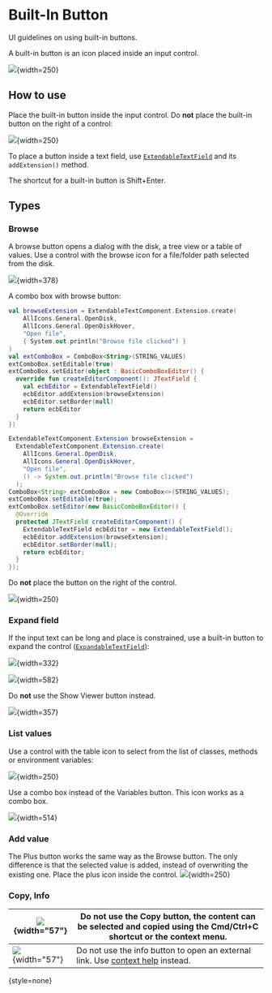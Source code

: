 <!-- Copyright 2000-2024 JetBrains s.r.o. and contributors. Use of this source code is governed by the Apache 2.0 license. -->

# Built-In Button

<link-summary>UI guidelines on using built-in buttons.</link-summary>

A built-in button is an icon placed inside an input control.

![](input_browse.png){width=250}

## How to use

Place the built-in button inside the input control. Do **not** place the built-in button on the right of a control:

![](outside.png){width=250}

To place a button inside a text field, use [`ExtendableTextField`](%gh-ic%/platform/platform-api/src/com/intellij/ui/components/fields/ExtendableTextField.java) and
its `addExtension()` method.

The shortcut for a built-in button is <shortcut>Shift+Enter</shortcut>.

## Types

### Browse

A browse button opens a dialog with the disk, a tree view or a table of values.
Use a control with the browse icon for a file/folder path selected from the disk.

![](input_browse.png){width=378}

[//]: # (An input field with browse button: [`TextFieldWithBrowseButton`]&#40;%gh-ic%/platform/platform-api/src/com/intellij/openapi/ui/TextFieldWithBrowseButton.java&#41;)

A combo box with browse button:
<tabs group="languages">
<tab title="Kotlin" group-key="kotlin">

```kotlin
val browseExtension = ExtendableTextComponent.Extension.create(
    AllIcons.General.OpenDisk,
    AllIcons.General.OpenDiskHover,
    "Open file",
    { System.out.println("Browse file clicked") }
)
val extComboBox = ComboBox<String>(STRING_VALUES)
extComboBox.setEditable(true)
extComboBox.setEditor(object : BasicComboBoxEditor() {
  override fun createEditorComponent(): JTextField {
    val ecbEditor = ExtendableTextField()
    ecbEditor.addExtension(browseExtension)
    ecbEditor.setBorder(null)
    return ecbEditor
  }
})
```

</tab>
<tab title="Java" group-key="java">

```java
ExtendableTextComponent.Extension browseExtension =
  ExtendableTextComponent.Extension.create(
    AllIcons.General.OpenDisk,
    AllIcons.General.OpenDiskHover,
    "Open file",
    () -> System.out.println("Browse file clicked")
  );
ComboBox<String> extComboBox = new ComboBox<>(STRING_VALUES);
extComboBox.setEditable(true);
extComboBox.setEditor(new BasicComboBoxEditor() {
  @Override
  protected JTextField createEditorComponent() {
    ExtendableTextField ecbEditor = new ExtendableTextField();
    ecbEditor.addExtension(browseExtension);
    ecbEditor.setBorder(null);
    return ecbEditor;
  }
});
```

</tab>
</tabs>

Do **not** place the button on the right of the control.

![](browse_buttons.png){width=250}

### Expand field

If the input text can be long and place is constrained, use a built-in button to expand the control
([`ExpandableTextField`](%gh-ic%/platform/platform-api/src/com/intellij/ui/components/fields/ExpandableTextField.java)):

![](expandable_1.png){width=332}

![](expandable_2.png){width=582}

Do **not** use the Show Viewer button instead.

![](input_expand.png){width=357}

### List values

Use a control with the table icon to select from the list of classes, methods or environment variables:

![](input_table.png){width=250}

Use a combo box instead of the Variables button. This icon works as a combo box.

![](variables_combobox.png){width=514}

### Add value

The Plus button works the same way as the Browse button.
The only difference is that the selected value is added, instead of overwriting the existing one.
Place the plus icon inside the control.
![](plus.png){width=250}

### Copy, Info

| ![](copy_button.png){width="57"} | Do not use the Copy button, the content can be selected and copied using the Cmd/Ctrl+C shortcut or the context menu. |
|----------------------------------|-----------------------------------------------------------------------------------------------------------------------|
| ![](info_button.png){width="57"} | Do not use the info button to open an external link. Use <a href="context_help.md">context help</a> instead.          |
{style=none}

